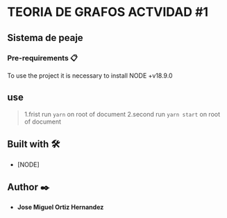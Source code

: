 # TEORIA DE GRAFOS ACTVIDAD #1

## Sistema de peaje


### Pre-requirements 📋

To use the project it is necessary to install NODE +v18.9.0

## use

> 1.frist run `yarn` on root of document
> 2.second run `yarn start` on root of document

## Built with  🛠️
- [NODE]

## Author  ✒️
- **Jose Miguel Ortiz Hernandez**
